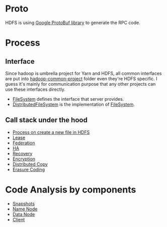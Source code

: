 # Proto

HDFS is using [Google ProtoBuf library](https://developers.google.com/protocol-buffers/) to generate the RPC code.

# Process

## Interface

Since hadoop is umbrella project for Yarn and HDFS, all common interfaces are put into [hadoop-common-project](https://github.com/apache/hadoop/blob/trunk/hadoop-common-project) folder even they're HDFS specific. I guess it's mainly for communication purpose that any other projects can use these interfaces directly.

* [FileSystem](https://github.com/apache/hadoop/blob/trunk/hadoop-common-project/hadoop-common/src/main/java/org/apache/hadoop/fs/FileSystem.java) defines the interface that server provides.
* [DistributedFileSystem](https://github.com/apache/hadoop/blob/trunk/hadoop-hdfs-project/hadoop-hdfs-client/src/main/java/org/apache/hadoop/hdfs/DistributedFileSystem.java) is the implementation of [FileSystem](https://github.com/apache/hadoop/blob/trunk/hadoop-common-project/hadoop-common/src/main/java/org/apache/hadoop/fs/FileSystem.java).

## Call stack under the hood

* [Process on create a new file in HDFS](./Create_File.md)
* [Lease](./Lease.md)
* [Federation](./Federation.md)
* [HA](./HA.md)
* [Recovery](./Recovery.md)
* [Encryption](./Encryption.md)
* [Distributed Copy](./DistCP.md)
* [Erasure Coding](./ErasureCoding.md)

# Code Analysis by components

* [Snapshots](./Snapshots.md)
* [Name Node](./nn/README.md)
* [Data Node](./nn/README.md)
* [Client](./client/README.md)

